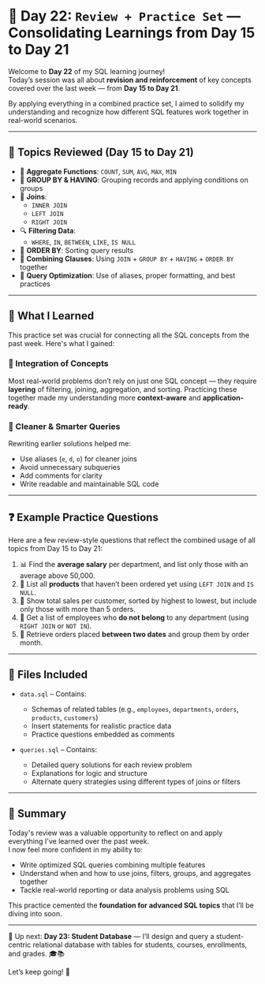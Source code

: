 # 🧠 Day 22: `Review + Practice Set` — Consolidating Learnings from Day 15 to Day 21

Welcome to **Day 22** of my SQL learning journey!  
Today’s session was all about **revision and reinforcement** of key concepts covered over the last week — from **Day 15 to Day 21**.

By applying everything in a combined practice set, I aimed to solidify my understanding and recognize how different SQL features work together in real-world scenarios.

---

## 📌 Topics Reviewed (Day 15 to Day 21)

- 🧮 **Aggregate Functions**: `COUNT`, `SUM`, `AVG`, `MAX`, `MIN`
- 🧱 **GROUP BY & HAVING**: Grouping records and applying conditions on groups
- 🔗 **Joins**:
  - `INNER JOIN`
  - `LEFT JOIN`
  - `RIGHT JOIN`
- 🔍 **Filtering Data**:
  - `WHERE`, `IN`, `BETWEEN`, `LIKE`, `IS NULL`
- 🧾 **ORDER BY**: Sorting query results
- 🧠 **Combining Clauses**: Using `JOIN` + `GROUP BY` + `HAVING` + `ORDER BY` together
- 🧰 **Query Optimization**: Use of aliases, proper formatting, and best practices

---

## 📖 What I Learned

This practice set was crucial for connecting all the SQL concepts from the past week. Here's what I gained:

### 🔄 Integration of Concepts

Most real-world problems don’t rely on just one SQL concept — they require **layering** of filtering, joining, aggregation, and sorting. Practicing these together made my understanding more **context-aware** and **application-ready**.

### 🧼 Cleaner & Smarter Queries

Rewriting earlier solutions helped me:
- Use aliases (`e`, `d`, `o`) for cleaner joins
- Avoid unnecessary subqueries
- Add comments for clarity
- Write readable and maintainable SQL code

---

## ❓ Example Practice Questions

Here are a few review-style questions that reflect the combined usage of all topics from Day 15 to Day 21:

1. 📊 Find the **average salary** per department, and list only those with an average above 50,000.
2. 🧾 List all **products** that haven’t been ordered yet using `LEFT JOIN` and `IS NULL`.
3. 🎯 Show total sales per customer, sorted by highest to lowest, but include only those with more than 5 orders.
4. 👤 Get a list of employees who **do not belong** to any department (using `RIGHT JOIN` or `NOT IN`).
5. 📆 Retrieve orders placed **between two dates** and group them by order month.

---

## 📂 Files Included

- `data.sql` – Contains:
  - Schemas of related tables (e.g., `employees`, `departments`, `orders`, `products`, `customers`)
  - Insert statements for realistic practice data
  - Practice questions embedded as comments

- `queries.sql` – Contains:
  - Detailed query solutions for each review problem
  - Explanations for logic and structure
  - Alternate query strategies using different types of joins or filters

---

## 📝 Summary

Today's review was a valuable opportunity to reflect on and apply everything I've learned over the past week.  
I now feel more confident in my ability to:

- Write optimized SQL queries combining multiple features
- Understand when and how to use joins, filters, groups, and aggregates together
- Tackle real-world reporting or data analysis problems using SQL

This practice cemented the **foundation for advanced SQL topics** that I’ll be diving into soon.

---

📅 Up next: **Day 23: Student Database** — I’ll design and query a student-centric relational database with tables for students, courses, enrollments, and grades. 🎓📚

Let’s keep going! 🚀
